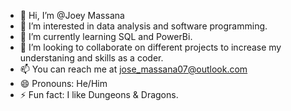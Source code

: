 - 👋 Hi, I’m @Joey Massana
- 👀 I’m interested in data analysis and software programming.
- 🌱 I’m currently learning SQL and PowerBi.
- 💞️ I’m looking to collaborate on different projects to increase my understaning and skills as a coder.
- 📫 You can reach me at jose_massana07@outlook.com
- 😄 Pronouns: He/Him
- ⚡ Fun fact: I like Dungeons & Dragons.
